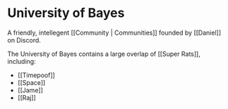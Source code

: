 # University of Bayes

A friendly, intellegent [[Community | Communities]] founded by [[Daniel]] on Discord.

The University of Bayes contains a large overlap of [[Super Rats]], including:
- [[Timepoof]]
- [[Space]]
- [[Jame]]
- [[Raj]]


